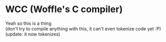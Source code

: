 # WCC (Woffle's C compiler)
Yeah so this is a thing  
(don't try to compile anything with this, it can't even tokenize code yet :P)
(update: it now tokenizes)
